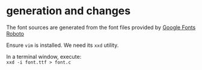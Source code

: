 # generation and changes
The font sources are generated from the font files provided by [Google Fonts Roboto](https://fonts.google.com/specimen/Roboto) 

Ensure `vim` is installed. We need its `xxd` utility.

In a terminal window, execute:  
`xxd -i font.ttf > font.c`
